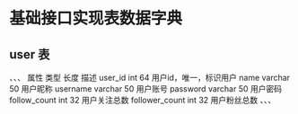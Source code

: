# 基础接口实现表数据字典
## user 表
、、、
属性  类型  长度  描述
user_id int	64	用户id，唯一，标识用户
name	varchar	50	用户昵称
username	varchar	50	用户账号
password	varchar	50	用户密码
follow_count	int	32	用户关注总数
follower_count	int	32	用户粉丝总数
、、、
